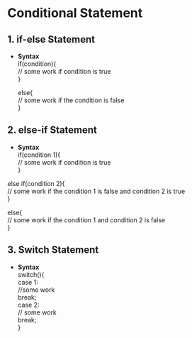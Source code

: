 # Conditional Statement

## 1. if-else Statement
- **Syntax**    
  if(condition){    
      // some work if condition is true    
  }    
    
  else{  
      // some work if the condition is false  
  }  

## 2. else-if Statement  
  - **Syntax**        
  if(condition 1){      
      // some work if condition is true  
  }  
  
  else if(condition 2){    
     // some work if the condition 1 is false and condition 2 is true    
  }  
    
  else{    
    // some work if the condition 1 and condition 2 is false  
  }    

## 3. Switch Statement    
- **Syntax**    
    switch(){    
          case 1:    
              //some work    
              break;    
          case 2:    
              // some work    
              break;    
    }    
     
